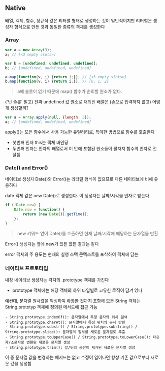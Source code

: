 ## Native

배열, 객체, 함수, 정규식 값은 리터럴 형태로 생성하는 것이 일반적이지만 리터럴은 생성자 형식으로 만든 것과 동일한 종류의 객체를 생성한다

### Array 

```javascript
var a = new Array(3);
a; // [<3 empty slots>]

var b = [undefined, undefined, undefined];
b; // [undefined, undefined, undefined]

a.map(function(v, i) {return i;}); // [<3 empty slots>]
b.map(function(v, i) {return i;}); // [0, 1, 2]
```

> a에 슬롯이 없기 때문에 map() 함수가 순회할 원소가 없다.


('빈 슬롯' 말고) 진짜 undefined 값 원소로 채워진 배열은 (손으로 입력하지 않고) 어떻게 생성할까?

```javascript
var a = Array.apply(null, {length: 3});
a; // [undefined, undefined, undefined]
```

apply()는 모든 함수에서 사용 가능한 유틸리티로, 특이한 방법으로 함수를 호출한다

- 첫번째 인자 this는 객체 바인딩
- 두번째 인자는 인자의 배열로서 이 안에 포함된 원소들이 펼쳐져 함수의 인자로 전달됨


### Date() and Error()

네이티브 생성자 Date()와 Error()는 리터럴 형식이 없으므로 다른 네이티브에 비해 유용하다

date 객체 값은 new Date()로 생성한다. 이 생성자는 날짜/시각을 인자로 받는다

```javascript
if (!Date.now) {
    Date.now = function() {
        return (new Date()).getTime();
    };
}
```

> new 키워드 없이 Date()를 호출하면 현재 날짜/시각에 해당하는 문자열을 반환


Error() 생성자는 앞에 new가 있든 없든 결과는 같다

error 객체의 주 용도는 현재의 실행 스택 콘텍스트를 포착하여 객체에 담는 

 

### 네이티브 프로토타입

내장 네이티브 생성자는 각자의 .prototype 객체를 가진다 

 - prototype 객체에는 해당 객체의 하위 타입별로 고유한 로직이 담겨 있다
 
 
예컨대, 문자열 원시값을 박싱하여 확장한 것까지 포함해 모든 String 객체는 String.prototyp 객체에 정의된 메서드에 접근 가능

    - String.prototype.indexOf(): 문자열에서 특정 문자의 위치 검색
    - String.prototype.charAt(): 문자열에서 특정 위치의 문자 반환
    - String.prototype.substr() / String.prototype.substring() / String.prototype.slice(): 문자열의 일부를 새로운 문자열로 추출
    - String.prototype.toUpperCase() / String.prototype.toLowerCase(): 대문자/소문자로 변환된 새로운 문자열 생성
    - String.prototype.trim(): 앞/뒤의 공란이 제거된 새로운 문자열 생성  

이 중 문자열 값을 변경하는 메서드는 없고 수정이 일어나면 항상 기존 값으로부터 새로운 값을 생성함

